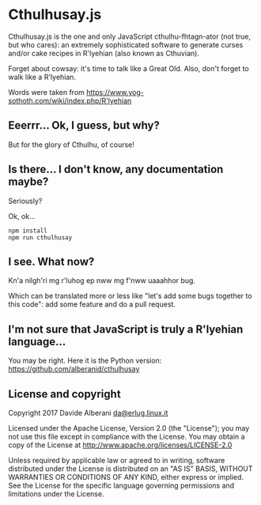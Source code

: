 # Cthulhusay.js

Cthulhusay.js is the one and only JavaScript cthulhu-fhtagn-ator (not true, but who cares): an extremely sophisticated software to generate curses and/or cake recipes in R'lyehian (also known as Cthuvian).

Forget about cowsay: it's time to talk like a Great Old.  Also, don't forget to walk like a R'lyehian.

Words were taken from https://www.yog-sothoth.com/wiki/index.php/R'lyehian

## Eeerrr... Ok, I guess, but why?

But for the glory of Cthulhu, of course!

## Is there... I don't know, any documentation maybe?

Seriously?

Ok, ok...

    npm install
    npm run cthulhusay


## I see. What now?

Kn'a nilgh'ri mg r'luhog ep nww mg f'nww uaaahhor bug.

Which can be translated more or less like "let's add some bugs together to this code": add some feature and do a pull request.

## I'm not sure that JavaScript is truly a R'lyehian language...

You may be right. Here it is the Python version: https://github.com/alberanid/cthulhusay

## License and copyright

Copyright 2017 Davide Alberani <da@erlug.linux.it>

Licensed under the Apache License, Version 2.0 (the "License");
you may not use this file except in compliance with the License.
You may obtain a copy of the License at http://www.apache.org/licenses/LICENSE-2.0

Unless required by applicable law or agreed to in writing, software
distributed under the License is distributed on an "AS IS" BASIS,
WITHOUT WARRANTIES OR CONDITIONS OF ANY KIND, either express or implied.
See the License for the specific language governing permissions and
limitations under the License.

